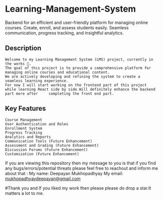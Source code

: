 # Learning-Management-System
 Backend for an efficient and user-friendly platform for managing online courses. Create, enroll, and assess students easily. Seamless communication, progress tracking, and insightful analytics.
## Description
    Welcome to my Learning Management System (LMS) project, currently in the works 🚧.
    The goal of this project is to provide a comprehensive platform for managing online courses and educational content.
    We are actively developing and refining the system to create a seamless learning experience.
    For now I will start working on the frontend part of this project while learning React side by side.Will definitely enhance the backend part more after     completing the front end part.

## Key Features
    Course Management 
    User Authentication and Roles 
    Enrollment System 
    Progress Tracking 
    Analytics and Reports 
    Communication Tools (Future Enhancement)
    Assessment and Grading (Future Enhancement)
    Discussion Forums (Future Enhancement)
    Customization (Future Enhancement)

If you are viewing this repository then my message to you is that if you find any bugs/errors/potential threats please feel free to reachout and inform me about that :
My name: Deepayan Mukhopadhyay
My email: mukhopadhyaydeepayan@gmail.com

#Thank you and If you liked my work then please please do drop a star.It matters a lot to me.
